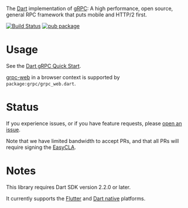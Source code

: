 The [Dart](https://www.dart.dev/) implementation of
[gRPC](https://grpc.io/): A high performance, open source, general RPC framework that puts mobile and HTTP/2 first.

[![Build Status](https://travis-ci.org/grpc/grpc-dart.svg?branch=master)](https://travis-ci.org/grpc/grpc-dart)
[![pub package](https://img.shields.io/pub/v/grpc.svg)](https://pub.dev/packages/grpc)

# Usage

See the [Dart gRPC Quick Start](https://grpc.io/docs/quickstart/dart).

[grpc-web](https://github.com/grpc/grpc-web) in a browser context is supported by
`package:grpc/grpc_web.dart`.

# Status

If you experience issues, or if you have feature requests,
please [open an issue](https://github.com/dart-lang/grpc-dart/issues).

Note that we have limited bandwidth to accept PRs, and that all PRs will require signing the [EasyCLA](https://lfcla.com).

# Notes

This library requires Dart SDK version 2.2.0 or later.

It currently supports the [Flutter](https://flutter.dev) and
[Dart native](https://dart.dev/platforms) platforms.

